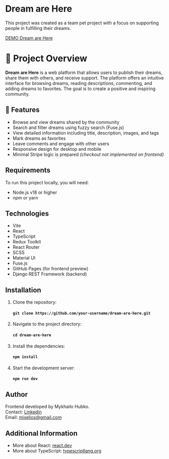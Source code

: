 # Dream are Here

This project was created as a team pet project with a focus on supporting people in fulfilling their dreams.

[DEMO Dream are Here](https://dream-are-here.vercel.app/)

# 💫 Project Overview

**Dream are Here** is a web platform that allows users to publish their dreams, share them with others, and receive support. The platform offers an intuitive interface for browsing dreams, reading descriptions, commenting, and adding dreams to favorites. The goal is to create a positive and inspiring community.

## 🚀 Features

- Browse and view dreams shared by the community  
- Search and filter dreams using fuzzy search (Fuse.js)  
- View detailed information including title, description, images, and tags  
- Mark dreams as favorites  
- Leave comments and engage with other users  
- Responsive design for desktop and mobile  
- Minimal Stripe logic is prepared *(checkout not implemented on frontend)*

## Requirements

To run this project locally, you will need:

- Node.js v18 or higher  
- npm or yarn

## Technologies

+ Vite  
+ React  
+ TypeScript  
+ Redux Toolkit  
+ React Router  
+ SCSS  
+ Material UI  
+ Fuse.js  
+ GitHub Pages (for frontend preview)  
+ Django REST Framework (backend)  

## Installation

1. Clone the repository:

    #### `git clone https://github.com/your-username/dream-are-here.git`

2. Navigate to the project directory:

    #### `cd dream-are-here`

3. Install the dependencies:

    #### `npm install`

4. Start the development server:

    #### `npm run dev`

## Author

Frontend developed by Mykhailo Hubko.  
Contact: [Linkedin](https://www.linkedin.com/in/michael-hubko/)  
Email: mixelios@gmail.com

## Additional Information

- More about React: [react.dev](https://react.dev/)  
- More about TypeScript: [typescriptlang.org](https://www.typescriptlang.org/)
